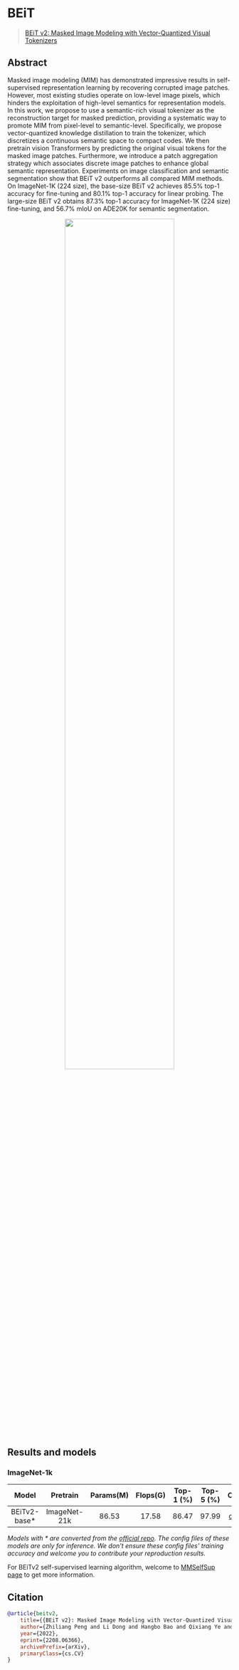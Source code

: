 # BEiT

> [BEiT v2: Masked Image Modeling with Vector-Quantized Visual Tokenizers](https://arxiv.org/abs/2208.06366)

<!-- [ALGORITHM] -->

## Abstract

Masked image modeling (MIM) has demonstrated impressive results in self-supervised representation learning by recovering corrupted image patches. However, most existing studies operate on low-level image pixels, which hinders the exploitation of high-level semantics for representation models. In this work, we propose to use a semantic-rich visual tokenizer as the reconstruction target for masked prediction, providing a systematic way to promote MIM from pixel-level to semantic-level. Specifically, we propose vector-quantized knowledge distillation to train the tokenizer, which discretizes a continuous semantic space to compact codes. We then pretrain vision Transformers by predicting the original visual tokens for the masked image patches. Furthermore, we introduce a patch aggregation strategy which associates discrete image patches to enhance global semantic representation. Experiments on image classification and semantic segmentation show that BEiT v2 outperforms all compared MIM methods. On ImageNet-1K (224 size), the base-size BEiT v2 achieves 85.5% top-1 accuracy for fine-tuning and 80.1% top-1 accuracy for linear probing. The large-size BEiT v2 obtains 87.3% top-1 accuracy for ImageNet-1K (224 size) fine-tuning, and 56.7% mIoU on ADE20K for semantic segmentation.

<div align="center">
<img src="https://user-images.githubusercontent.com/36138628/203912182-5967a520-d455-49ea-bc67-dcbd500d76bf.png" width="70%"/>
</div>

## Results and models

### ImageNet-1k

|     Model     |   Pretrain   | Params(M) | Flops(G) | Top-1 (%) | Top-5 (%) |                  Config                   |                                              Download                                               |
| :-----------: | :----------: | :-------: | :------: | :-------: | :-------: | :---------------------------------------: | :-------------------------------------------------------------------------------------------------: |
| BEiTv2-base\* | ImageNet-21k |   86.53   |  17.58   |   86.47   |   97.99   | [config](./beitv2-base-p16_8xb64_in1k.py) | [model](http://download.openmmlab.com/mmclassification/v0/beit/beitv2-base_3rdparty_in1k_20221114-73e11905.pth) |

*Models with * are converted from the [official repo](https://github.com/microsoft/unilm/tree/master/beit2). The config files of these models are only for inference. We don't ensure these config files' training accuracy and welcome you to contribute your reproduction results.*

For BEiTv2 self-supervised learning algorithm, welcome to [MMSelfSup page](https://github.com/open-mmlab/mmselfsup/tree/dev-1.x/configs/selfsup/beitv2) to get more information.

## Citation

```bibtex
@article{beitv2,
    title={{BEiT v2}: Masked Image Modeling with Vector-Quantized Visual Tokenizers},
    author={Zhiliang Peng and Li Dong and Hangbo Bao and Qixiang Ye and Furu Wei},
    year={2022},
    eprint={2208.06366},
    archivePrefix={arXiv},
    primaryClass={cs.CV}
}
```
